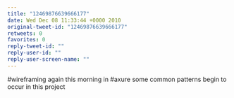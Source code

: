 ```yaml
---
title: "12469876639666177"
date: Wed Dec 08 11:33:44 +0000 2010
original-tweet-id: "12469876639666177"
retweets: 0
favorites: 0
reply-tweet-id: ""
reply-user-id: ""
reply-user-screen-name: ""
---
```

#wireframing again this morning in #axure some common patterns begin to occur in this project
